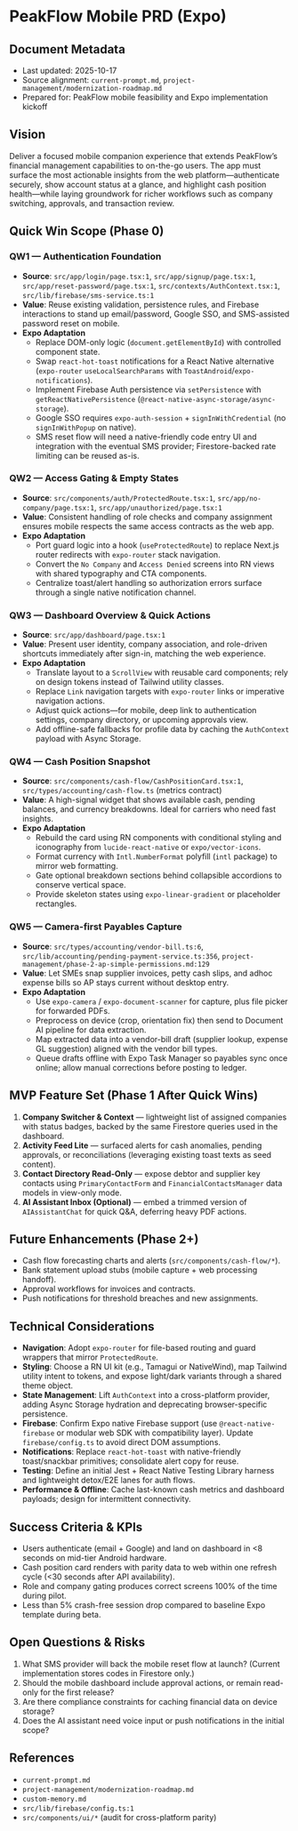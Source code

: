 # PeakFlow Mobile PRD (Expo)

## Document Metadata
- Last updated: 2025-10-17
- Source alignment: `current-prompt.md`, `project-management/modernization-roadmap.md`
- Prepared for: PeakFlow mobile feasibility and Expo implementation kickoff

## Vision
Deliver a focused mobile companion experience that extends PeakFlow’s financial management capabilities to on-the-go users. The app must surface the most actionable insights from the web platform—authenticate securely, show account status at a glance, and highlight cash position health—while laying groundwork for richer workflows such as company switching, approvals, and transaction review.

## Quick Win Scope (Phase 0)

### QW1 — Authentication Foundation
- **Source**: `src/app/login/page.tsx:1`, `src/app/signup/page.tsx:1`, `src/app/reset-password/page.tsx:1`, `src/contexts/AuthContext.tsx:1`, `src/lib/firebase/sms-service.ts:1`
- **Value**: Reuse existing validation, persistence rules, and Firebase interactions to stand up email/password, Google SSO, and SMS-assisted password reset on mobile.
- **Expo Adaptation**
  - Replace DOM-only logic (`document.getElementById`) with controlled component state.
  - Swap `react-hot-toast` notifications for a React Native alternative (`expo-router` `useLocalSearchParams` with `ToastAndroid`/`expo-notifications`).
  - Implement Firebase Auth persistence via `setPersistence` with `getReactNativePersistence` (`@react-native-async-storage/async-storage`).
  - Google SSO requires `expo-auth-session` + `signInWithCredential` (no `signInWithPopup` on native).
  - SMS reset flow will need a native-friendly code entry UI and integration with the eventual SMS provider; Firestore-backed rate limiting can be reused as-is.

### QW2 — Access Gating & Empty States
- **Source**: `src/components/auth/ProtectedRoute.tsx:1`, `src/app/no-company/page.tsx:1`, `src/app/unauthorized/page.tsx:1`
- **Value**: Consistent handling of role checks and company assignment ensures mobile respects the same access contracts as the web app.
- **Expo Adaptation**
  - Port guard logic into a hook (`useProtectedRoute`) to replace Next.js router redirects with `expo-router` stack navigation.
  - Convert the `No Company` and `Access Denied` screens into RN views with shared typography and CTA components.
  - Centralize toast/alert handling so authorization errors surface through a single native notification channel.

### QW3 — Dashboard Overview & Quick Actions
- **Source**: `src/app/dashboard/page.tsx:1`
- **Value**: Present user identity, company association, and role-driven shortcuts immediately after sign-in, matching the web experience.
- **Expo Adaptation**
  - Translate layout to a `ScrollView` with reusable card components; rely on design tokens instead of Tailwind utility classes.
  - Replace `Link` navigation targets with `expo-router` links or imperative navigation actions.
  - Adjust quick actions—for mobile, deep link to authentication settings, company directory, or upcoming approvals view.
  - Add offline-safe fallbacks for profile data by caching the `AuthContext` payload with Async Storage.

### QW4 — Cash Position Snapshot
- **Source**: `src/components/cash-flow/CashPositionCard.tsx:1`, `src/types/accounting/cash-flow.ts` (metrics contract)
- **Value**: A high-signal widget that shows available cash, pending balances, and currency breakdowns. Ideal for carriers who need fast insights.
- **Expo Adaptation**
  - Rebuild the card using RN components with conditional styling and iconography from `lucide-react-native` or `expo/vector-icons`.
  - Format currency with `Intl.NumberFormat` polyfill (`intl` package) to mirror web formatting.
  - Gate optional breakdown sections behind collapsible accordions to conserve vertical space.
  - Provide skeleton states using `expo-linear-gradient` or placeholder rectangles.

### QW5 — Camera-first Payables Capture
- **Source**: `src/types/accounting/vendor-bill.ts:6`, `src/lib/accounting/pending-payment-service.ts:356`, `project-management/phase-2-ap-simple-permissions.md:129`
- **Value**: Let SMEs snap supplier invoices, petty cash slips, and adhoc expense bills so AP stays current without desktop entry.
- **Expo Adaptation**
  - Use `expo-camera` / `expo-document-scanner` for capture, plus file picker for forwarded PDFs.
  - Preprocess on device (crop, orientation fix) then send to Document AI pipeline for data extraction.
  - Map extracted data into a vendor-bill draft (supplier lookup, expense GL suggestion) aligned with the vendor bill types.
  - Queue drafts offline with Expo Task Manager so payables sync once online; allow manual corrections before posting to ledger.

## MVP Feature Set (Phase 1 After Quick Wins)
1. **Company Switcher & Context** — lightweight list of assigned companies with status badges, backed by the same Firestore queries used in the dashboard.
2. **Activity Feed Lite** — surfaced alerts for cash anomalies, pending approvals, or reconciliations (leveraging existing toast texts as seed content).
3. **Contact Directory Read-Only** — expose debtor and supplier key contacts using `PrimaryContactForm` and `FinancialContactsManager` data models in view-only mode.
4. **AI Assistant Inbox (Optional)** — embed a trimmed version of `AIAssistantChat` for quick Q&A, deferring heavy PDF actions.

## Future Enhancements (Phase 2+)
- Cash flow forecasting charts and alerts (`src/components/cash-flow/*`).
- Bank statement upload stubs (mobile capture + web processing handoff).
- Approval workflows for invoices and contracts.
- Push notifications for threshold breaches and new assignments.

## Technical Considerations
- **Navigation**: Adopt `expo-router` for file-based routing and guard wrappers that mirror `ProtectedRoute`.
- **Styling**: Choose a RN UI kit (e.g., Tamagui or NativeWind), map Tailwind utility intent to tokens, and expose light/dark variants through a shared theme object.
- **State Management**: Lift `AuthContext` into a cross-platform provider, adding Async Storage hydration and deprecating browser-specific persistence.
- **Firebase**: Confirm Expo native Firebase support (use `@react-native-firebase` or modular web SDK with compatibility layer). Update `firebase/config.ts` to avoid direct DOM assumptions.
- **Notifications**: Replace `react-hot-toast` with native-friendly toast/snackbar primitives; consolidate alert copy for reuse.
- **Testing**: Define an initial Jest + React Native Testing Library harness and lightweight detox/E2E lanes for auth flows.
- **Performance & Offline**: Cache last-known cash metrics and dashboard payloads; design for intermittent connectivity.

## Success Criteria & KPIs
- Users authenticate (email + Google) and land on dashboard in <8 seconds on mid-tier Android hardware.
- Cash position card renders with parity data to web within one refresh cycle (<30 seconds after API availability).
- Role and company gating produces correct screens 100% of the time during pilot.
- Less than 5% crash-free session drop compared to baseline Expo template during beta.

## Open Questions & Risks
1. What SMS provider will back the mobile reset flow at launch? (Current implementation stores codes in Firestore only.)
2. Should the mobile dashboard include approval actions, or remain read-only for the first release?
3. Are there compliance constraints for caching financial data on device storage?
4. Does the AI assistant need voice input or push notifications in the initial scope?

## References
- `current-prompt.md`
- `project-management/modernization-roadmap.md`
- `custom-memory.md`
- `src/lib/firebase/config.ts:1`
- `src/components/ui/*` (audit for cross-platform parity)
